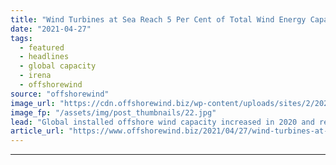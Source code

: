 ```yaml
---
title: "Wind Turbines at Sea Reach 5 Per Cent of Total Wind Energy Capacity"
date: "2021-04-27"
tags: 
  - featured
  - headlines
  - global capacity
  - irena
  - offshorewind
source: "offshorewind"
image_url: "https://cdn.offshorewind.biz/wp-content/uploads/sites/2/2021/03/22095004/Orsted_illustration3.jpg"
image_fp: "/assets/img/post_thumbnails/22.jpg"
lead: "Global installed offshore wind capacity increased in 2020 and reached around 5 per cent"
article_url: "https://www.offshorewind.biz/2021/04/27/wind-turbines-at-sea-reach-5-per-cent-of-total-wind-energy-capacity/"
---
```


---

